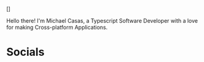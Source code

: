 []

Hello there! I'm Michael Casas, a Typescript Software Developer with a love for making Cross-platform Applications.

<h1>Socials</h1>